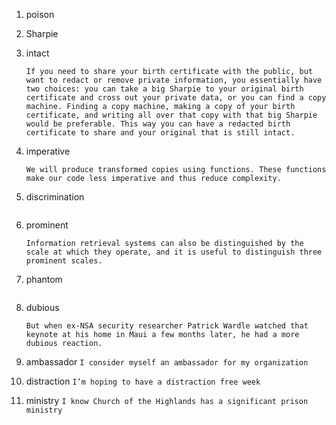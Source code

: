 1. poison  
1. Sharpie  
1. intact  
    ```
    If you need to share your birth certificate with the public, but want to redact or remove private information, you essentially have two choices: you can take a big Sharpie to your original birth certificate and cross out your private data, or you can find a copy machine. Finding a copy machine, making a copy of your birth certificate, and writing all over that copy with that big Sharpie would be preferable. This way you can have a redacted birth certificate to share and your original that is still intact.
    ```

1. imperative  
    ```
    We will produce transformed copies using functions. These functions make our code less imperative and thus reduce complexity.
    ```

1. discrimination  
	```
	```

1. prominent  

   ```
   Information retrieval systems can also be distinguished by the scale at which they operate, and it is useful to distinguish three prominent scales.
   ```

1. phantom  

   ```
   ```

1. dubious  

    ```text
    But when ex-NSA security researcher Patrick Wardle watched that keynote at his home in Maui a few months later, he had a more dubious reaction.
    ```

1. ambassador    `I consider myself an ambassador for my organization`  

1. distraction  `I’m hoping to have a distraction free week`  

1. ministry  `I know Church of the Highlands has a significant prison ministry`  